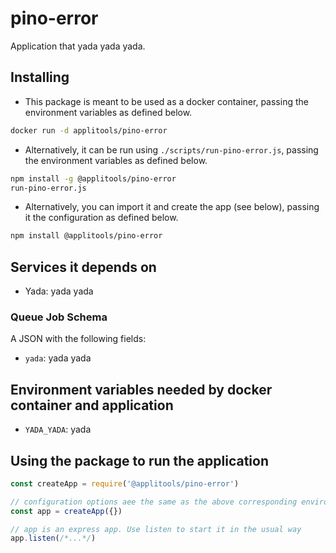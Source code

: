 # pino-error

Application that yada yada yada.

## Installing

* This package is meant to be used as a docker container, passing the environment variables as defined below.

```sh
docker run -d applitools/pino-error
```

* Alternatively, it can be run using `./scripts/run-pino-error.js`,
  passing the environment variables as defined below.

```sh
npm install -g @applitools/pino-error
run-pino-error.js
```

* Alternatively, you can import it and create the app (see below), passing it the configuration as defined below.

```sh
npm install @applitools/pino-error
```

## Services it depends on

* Yada: yada yada

### Queue Job Schema

A JSON with the following fields:

* `yada`: yada yada

## Environment variables needed by docker container and application

* `YADA_YADA`: yada

## Using the package to run the application

```js
const createApp = require('@applitools/pino-error')

// configuration options aee the same as the above corresponding environment variables
const app = createApp({})

// app is an express app. Use listen to start it in the usual way
app.listen(/*...*/)
```
